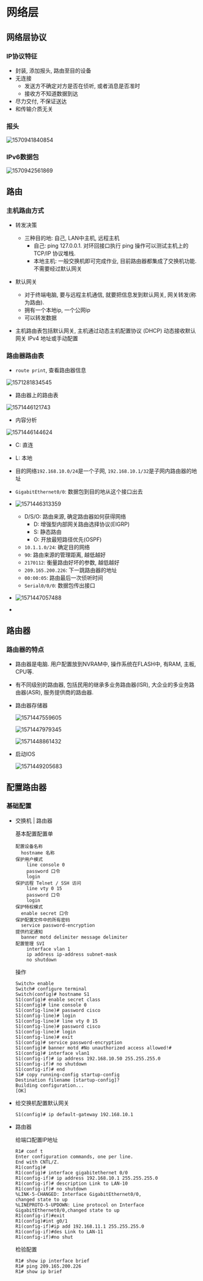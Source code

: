 # 网络层

## 网络层协议

### IP协议特征

* 封装, 添加报头, 路由至目的设备
* 无连接
  * 发送方不确定对方是否在侦听, 或者消息是否准时
  * 接收方不知道数据到达
* 尽力交付, 不保证送达
* 和传输介质无关

### 报头

![1570941840854](2019-10-13-ch6网络层.assets/1570941840854.png)

### IPv6数据包

![1570942561869](2019-10-13-ch6网络层.assets/1570942561869.png)

## 路由

### 主机路由方式

* 转发决策
  
  * 三种目的地: 自己, LAN中主机, 远程主机
    * 自己: ping 127.0.0.1. 对环回接口执行 ping 操作可以测试主机上的 TCP/IP 协议堆栈.
    * 本地主机: 一般交换机即可完成作业, 目前路由器都集成了交换机功能. 不需要经过默认网关
* 默认网关
  * 对于终端电脑, 要与远程主机通信, 就要把信息发到默认网关, 网关转发(称为路由). 
  * 拥有一个本地ip, 一个公网ip
  * 可以转发数据
* 主机路由表包括默认网关, 主机通过动态主机配置协议 (DHCP) 动态接收默认网关 IPv4 地址或手动配置 

### 路由器路由表


* `route print`, 查看路由器信息

![1571281834545](2019-10-13-ch6网络层.assets/1571281834545.png)

* 路由器上的路由表

![1571446121743](2019-10-13-ch6网络层.assets/1571446121743.png)

* 内容分析

![1571446144624](2019-10-13-ch6网络层.assets/1571446144624.png)

* C: 直连
* L: 本地
* 目的网络`192.168.10.0/24`是一个子网, `192.168.10.1/32`是子网内路由器的地址
* `GigabitEthernet0/0`: 数据包到目的地从这个接口出去

* ![1571446313359](2019-10-13-ch6网络层.assets/1571446313359.png)

  * D/S/O: 路由来源, 确定路由器如何获得网络
    * D: 增强型内部网关路由选择协议(EIGRP)
    * S: 静态路由
    * O: 开放最短路径优先(OSPF)
  * `10.1.1.0/24`: 确定目的网络
  * `90`: 路由来源的管理距离, 越低越好
  * `2170112`: 衡量路由好坏的参数, 越低越好
  * `209.165.200.226`: 下一跳路由器的地址
  * `00:00:05`: 路由最后一次侦听时间
  * `Serial0/0/0`: 数据包传出接口

* ![1571447057488](2019-10-13-ch6网络层.assets/1571447057488.png)

* 

## 路由器

### 路由器的特点

* 路由器是电脑. 用户配置放到NVRAM中, 操作系统在FLASH中, 有RAM, 主板, CPU等.
* 有不同级别的路由器, 包括民用的继承多业务路由器(ISR), 大企业的多业务路由器(ASR), 服务提供商的路由器.

* 路由器存储器

  ![1571447559605](2019-10-13-ch6网络层.assets/1571447559605.png)

  ![1571447979345](2019-10-13-ch6网络层.assets/1571447979345.png)

  ![1571448861432](2019-10-13-ch6网络层.assets/1571448861432.png)

* 启动IOS

  ![1571449205683](2019-10-13-ch6网络层.assets/1571449205683.png)

## 配置路由器

### 基础配置

* 交换机 | 路由器

  基本配置配置单

  ```
  配置设备名称
  	hostname 名称
  保护用户模式
      line console 0
      password 口令
      login
  保护远程 Telnet / SSH 访问
      line vty 0 15
      password 口令
      login
  保护特权模式
  	enable secret 口令
  保护配置文件中的所有密码
  	service password-encryption
  提供约定通知
  	banner motd delimiter message delimiter
  配置管理 SVI
      interface vlan 1
      ip address ip-address subnet-mask
      no shutdown
  ```

  操作

  ```
  Switch> enable
  Switch# configure terminal
  Switch(config)# hostname S1
  S1(config)# enable secret class
  S1(config)# line console 0
  S1(config-line)# password cisco
  S1(config-line)# login
  S1(config-line)# line vty 0 15
  S1(config-line)# password cisco
  S1(config-line)# login
  S1(config-line)# exit
  S1(config)# service password-encryption
  S1(config)# banner motd #No unauthorized access allowed!#
  S1(config)# interface vlan1
  S1(config-if)# ip address 192.168.10.50 255.255.255.0
  S1(config-if)# no shutdown
  S1(config-if)# end
  S1# copy running-config startup-config
  Destination filename [startup-config]?
  Building configuration...
  [OK]
  ```

* 给交换机配置默认网关

  ```
  S1(config)# ip default-gateway 192.168.10.1
  ```

  

* 路由器

  给端口配置IP地址

  ```
  R1# conf t
  Enter configuration commands, one per line.
  End with CNTL/Z.
  R1(config)#
  R1(config)# interface gigabitethernet 0/0
  R1(config-if)# ip address 192.168.10.1 255.255.255.0
  R1(config-if)# description Link to LAN-10
  R1(config-if)# no shutdown
  %LINK-5-CHANGED: Interface GigabitEthernet0/0,
  changed state to up
  %LINEPROTO-5-UPDOWN: Line protocol on Interface
  GigabitEthernet0/0,changed state to up
  R1(config-if)#exit
  R1(config)#int g0/1
  R1(config-if)#ip add 192.168.11.1 255.255.255.0
  R1(config-if)#des Link to LAN-11
  R1(config-if)#no shut
  ```

  检验配置

  ```
  R1# show ip interface brief
  R1# ping 209.165.200.226
  R1# show ip brief
  ```

  